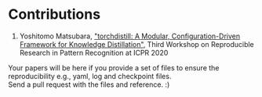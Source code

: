 # Contributions
1. Yoshitomo Matsubara, ["torchdistill: A Modular, Configuration-Driven Framework for Knowledge Distillation"](https://arxiv.org/abs/2011.12913), Third Workshop on Reproducible Research in Pattern Recognition at ICPR 2020
  
Your papers will be here if you provide a set of files to ensure the reproducibility e.g., yaml, log and checkpoint files.  
Send a pull request with the files and reference. :)

